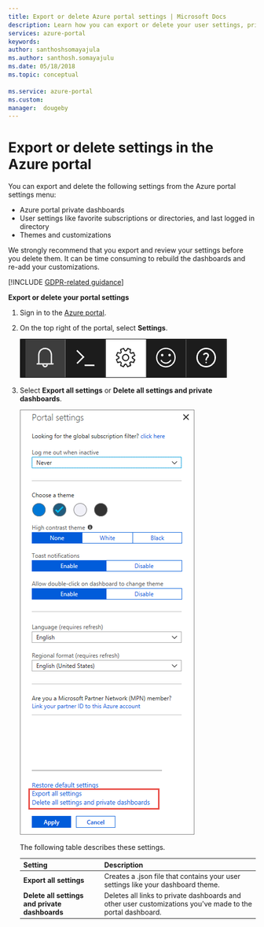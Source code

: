 ```yaml
---
title: Export or delete Azure portal settings | Microsoft Docs 
description: Learn how you can export or delete your user settings, private dashboards, and customizations in the Azure portal.  
services: azure-portal
keywords: 
author: santhoshsomayajula
ms.author: santhosh.somayajulu
ms.date: 05/18/2018
ms.topic: conceptual

ms.service: azure-portal
ms.custom: 
manager:  dougeby
---
```

# Export or delete settings in the Azure portal
You can export and delete the following settings from the Azure portal settings menu:
* Azure portal private dashboards
* User settings like favorite subscriptions or directories, and last logged in directory
* Themes and customizations

We strongly recommend that you export and review your settings before you delete them. It can be time consuming to rebuild the dashboards and re-add your customizations.

[!INCLUDE [GDPR-related guidance](../../includes/gdpr-intro-sentence.md)]

**Export or delete your portal settings**

1. Sign in to the [Azure portal](http://portal.azure.com).
2. On the top right of the portal, select **Settings**.

    ![Screenshot that shows the portal settings gear](media/azure-portal-export-delete-settings/azure-portal-settings-icon.png)
3. Select **Export all settings** or **Delete all settings and private dashboards**.

    ![Screenshot that shows the portal settings export and delete](media/azure-portal-export-delete-settings/azure-portal-export-delete-settings.png)

      The following table describes these settings. 

      | Setting | Description |
      | --- | --- |
      | **Export all settings** | Creates a .json file that contains your user settings like your dashboard theme.|
      | **Delete all settings and private dashboards** | Deletes all links to private dashboards and other user customizations you've made to the portal dashboard. |



